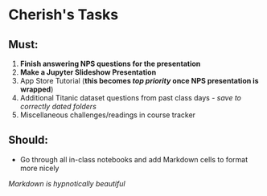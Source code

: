 # Cherish's Tasks

## Must:
1. **Finish answering NPS questions for the presentation**
1. **Make a Jupyter Slideshow Presentation**
1. App Store Tutorial (**this becomes *top priority* once NPS presentation is wrapped**)
1. Additional Titanic dataset questions from past class days - *save to correctly dated folders*
1. Miscellaneous challenges/readings in course tracker

## Should:
* Go through all in-class notebooks and add Markdown cells to format more nicely


*Markdown is hypnotically beautiful*